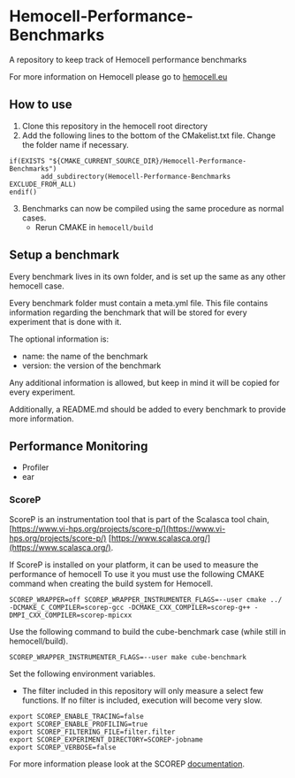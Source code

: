 # Hemocell-Performance-Benchmarks
A repository to keep track of Hemocell performance benchmarks

For more information on Hemocell please go to [hemocell.eu](https://hemocell.eu/)

## How to use
1. Clone this repository in the hemocell root directory
2. Add the following lines to the bottom of the CMakelist.txt file. Change the folder name if necessary.
  ```
  if(EXISTS "${CMAKE_CURRENT_SOURCE_DIR}/Hemocell-Performance-Benchmarks")
          add_subdirectory(Hemocell-Performance-Benchmarks EXCLUDE_FROM_ALL)
  endif()
  ```
3. Benchmarks can now be compiled using the same procedure as normal cases.
    - Rerun CMAKE in `hemocell/build`


## Setup a benchmark
Every benchmark lives in its own folder, and is set up the same as any other hemocell case.

Every benchmark folder must contain a meta.yml file. This file contains information regarding the benchmark that will be stored for every experiment that is done with it.

The optional information is:
- name: the name of the benchmark
- version: the version of the benchmark

Any additional information is allowed, but keep in mind it will be copied for every experiment.

Additionally, a README.md should be added to every benchmark to provide more information.

## Performance Monitoring
- Profiler
- ear

### ScoreP
ScoreP is an instrumentation tool that is part of the Scalasca tool chain, [https://www.vi-hps.org/projects/score-p/](https://www.vi-hps.org/projects/score-p/) [https://www.scalasca.org/](https://www.scalasca.org/).

If ScoreP is installed on your platform, it can be used to measure the performance of hemocell
To use it you must use the following CMAKE command when creating the build system for Hemocell.
```
SCOREP_WRAPPER=off SCOREP_WRAPPER_INSTRUMENTER_FLAGS=--user cmake ../ -DCMAKE_C_COMPILER=scorep-gcc -DCMAKE_CXX_COMPILER=scorep-g++ -DMPI_CXX_COMPILER=scorep-mpicxx
```

Use the following command to build the cube-benchmark case (while still in hemocell/build).
```
SCOREP_WRAPPER_INSTRUMENTER_FLAGS=--user make cube-benchmark
```

Set the following environment variables.
- The filter included in this repository will only measure a select few functions. If no filter is included, execution will become very slow.
```
export SCOREP_ENABLE_TRACING=false
export SCOREP_ENABLE_PROFILING=true
export SCOREP_FILTERING_FILE=filter.filter
export SCOREP_EXPERIMENT_DIRECTORY=SCOREP-jobname
export SCOREP_VERBOSE=false
```

For more information please look at the SCOREP [documentation](https://www.vi-hps.org/projects/score-p/).
